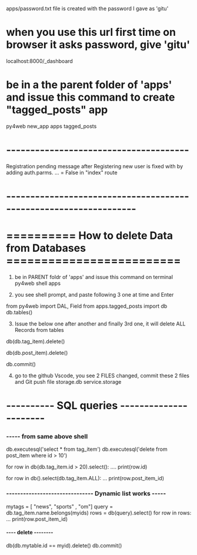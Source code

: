 apps/password.txt file is created with the password I gave as 'gitu'

# when you use this url first time on browser it asks password, give 'gitu'

localhost:8000/\_dashboard

# be in a the parent folder of 'apps' and issue this command to create "tagged_posts" app

py4web new_app apps tagged_posts

# --------------------------------------

Registration pending message after Registering new user is fixed with by
adding auth.parms. ... = False in "index" route

# -----------------------------------------------------------------

# ========== How to delete Data from Databases =========================

1. be in PARENT foldr of 'apps' and issue this command on terminal
   py4web shell apps

2. you see shell prompt, and paste following 3 one at time and Enter

from py4web import DAL, Field
from apps.tagged_posts import db
db.tables()

3. Issue the below one after another and finally 3rd one, it will delete ALL Records from tables

db(db.tag_item).delete()

db(db.post_item).delete()

db.commit()

4. go to the github Vscode, you see 2 FILES changed, commit these 2 files and Git push
   file storage.db
   service.storage

# ---------- SQL queries ----------------------

### ----- from same above shell

db.executesql('select \* from tag_item')
db.executesql('delete from post_item where id > 10')

for row in db(db.tag_item.id > 20).select():
.... print(row.id)

for row in db().select(db.tag_item.ALL):
... print(row.post_item_id)

### ------------------------------- Dynamic list works -----

mytags = [ "news", "sports" , "om"]
query = db.tag_item.name.belongs(myids)
rows = db(query).select()
for row in rows:
... print(row.post_item_id)

#### ---- delete --------

db(db.mytable.id == myid).delete()
db.commit()
